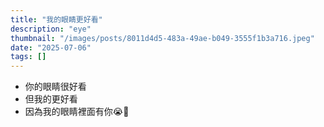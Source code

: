 ```yaml
---
title: "我的眼睛更好看"
description: "eye"
thumbnail: "/images/posts/8011d4d5-483a-49ae-b049-3555f1b3a716.jpeg"
date: "2025-07-06"
tags: []
---
```

- 你的眼睛很好看
- 但我的更好看
- 因為我的眼睛裡面有你😭🫵
